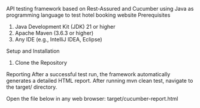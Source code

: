 API testing framework based on Rest-Assured and Cucumber using Java as programming language to test hotel booking website
Prerequisites
1. Java Development Kit (JDK) 21 or higher
2. Apache Maven (3.6.3 or higher)
3. Any IDE (e.g., IntelliJ IDEA, Eclipse)

Setup and Installation
1. Clone the Repository

Reporting
After a successful test run, the framework automatically generates a detailed HTML report.
After running mvn clean test, navigate to the target/ directory.

Open the file below in any web browser:
target/cucumber-report.html

